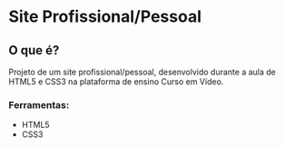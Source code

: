 # Site Profissional/Pessoal

## O que é?
 
Projeto de um site profissional/pessoal, desenvolvido durante a aula de HTML5 e CSS3 na plataforma de ensino Curso em Vídeo. 
 
### Ferramentas: 

* HTML5
* CSS3
